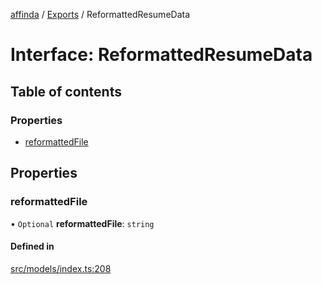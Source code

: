 [affinda](../README.md) / [Exports](../modules.md) / ReformattedResumeData

# Interface: ReformattedResumeData

## Table of contents

### Properties

- [reformattedFile](ReformattedResumeData.md#reformattedfile)

## Properties

### reformattedFile

• `Optional` **reformattedFile**: `string`

#### Defined in

[src/models/index.ts:208](https://github.com/affinda/affinda-typescript/blob/b869a13/src/models/index.ts#L208)
